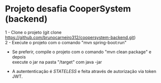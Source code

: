 # Projeto desafia CooperSystem (backend)

1 - Clone o projeto (git clone https://github.com/brunocarneiro312/coopersystem-backend.git)<br/>
2 - Execute o projeto com o comando "mvn spring-boot:run" <br/>

* Se preferir, compile o projeto com o comando "mvn clean package" e depois <br /> execute o jar na pasta "/target" com java -jar

* A autententicação é <i>STATELESS</i> e feita através de autorização via token JWT.